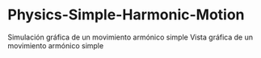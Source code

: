 # Physics-Simple-Harmonic-Motion
Simulación gráfica de un movimiento armónico simple 
Vista gráfica de un movimiento armónico simple 
